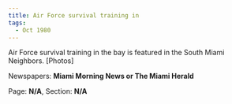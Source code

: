 ```yaml
---  
title: Air Force survival training in  
tags:  
  - Oct 1980  
---  
```

  
Air Force survival training in the bay is featured in the South Miami Neighbors. [Photos]  
  
Newspapers: **Miami Morning News or The Miami Herald**  
  
Page: **N/A**, Section: **N/A** 
